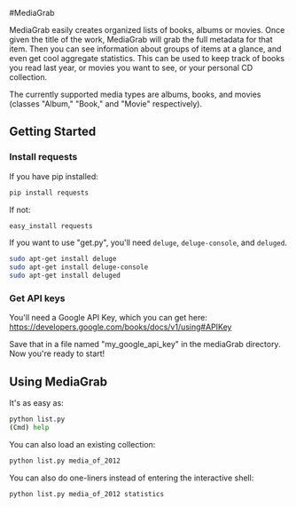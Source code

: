 
#MediaGrab

MediaGrab easily creates organized lists of books, albums or movies. Once given the title of the work, MediaGrab will grab the full metadata for that item. Then you can see information about groups of items at a glance, and even get cool aggregate statistics. This can be used to keep track of books you read last year, or movies you want to see, or your personal CD collection.

The currently supported media types are albums, books, and movies (classes "Album," "Book," and "Movie" respectively). 

## Getting Started

### Install requests

If you have pip installed:
```bash
pip install requests
```

If not: 
```bash
easy_install requests
```

If you want to use "get.py", you'll need `deluge`, `deluge-console`, and `deluged`.
```bash
sudo apt-get install deluge
sudo apt-get install deluge-console
sudo apt-get install deluged
```

### Get API keys

You'll need a Google API Key, which you can get here: https://developers.google.com/books/docs/v1/using#APIKey

Save that in a file named "my_google_api_key" in the mediaGrab directory. Now you're ready to start!

## Using MediaGrab
It's as easy as: 

```bash
python list.py
(Cmd) help
```

You can also load an existing collection: 

```bash
python list.py media_of_2012
```

You can also do one-liners instead of entering the interactive shell: 

```bash
python list.py media_of_2012 statistics
```
